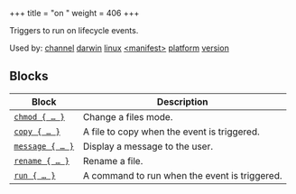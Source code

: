 +++
title = "on <event>"
weight = 406
+++

Triggers to run on lifecycle events.

Used by: [channel](../channel#blocks) [darwin](../darwin#blocks) [linux](../linux#blocks) [&lt;manifest>](../manifest#blocks) [platform](../platform#blocks) [version](../version#blocks)


## Blocks

| Block  | Description |
|--------|-------------|
| [`chmod { … }`](../chmod) | Change a files mode. |
| [`copy { … }`](../copy) | A file to copy when the event is triggered. |
| [`message { … }`](../message) | Display a message to the user. |
| [`rename { … }`](../rename) | Rename a file. |
| [`run { … }`](../run) | A command to run when the event is triggered. |
